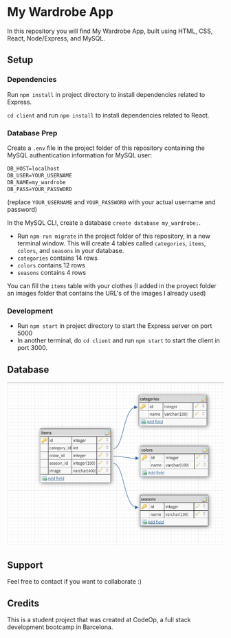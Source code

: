 # My Wardrobe App

In this repository you will find My Wardrobe App, built using HTML, CSS, React, Node/Express, and MySQL.

## Setup

### Dependencies

Run `npm install` in project directory to install dependencies related to Express.

`cd client` and run `npm install` to install dependencies related to React.

### Database Prep

Create a `.env` file in the project folder of this repository containing the MySQL authentication information for MySQL user:

```
DB_HOST=localhost
DB_USER=YOUR_USERNAME
DB_NAME=my_wardrobe
DB_PASS=YOUR_PASSWORD

```

(replace `YOUR_USERNAME` and `YOUR_PASSWORD` with your actual username and password)

In the MySQL CLI, create a database `create database my_wardrobe;`.

- Run `npm run migrate` in the project folder of this repository, in a new terminal window. This will create 4 tables called `categories`, `items`, `colors`, and `seasons` in your database.
- `categories` contains 14 rows
- `colors` contains 12 rows
- `seasons` contains 4 rows

You can fill the `items` table with your clothes (I added in the proyect folder an images folder that contains the URL's of the images I already used)

### Development

- Run `npm start` in project directory to start the Express server on port 5000
- In another terminal, do `cd client` and run `npm start` to start the client in port 3000.

## Database

![alt text](./images/Untitled.png)

## Support

Feel free to contact if you want to collaborate :)

## Credits

This is a student project that was created at CodeOp, a full stack development bootcamp in Barcelona.

